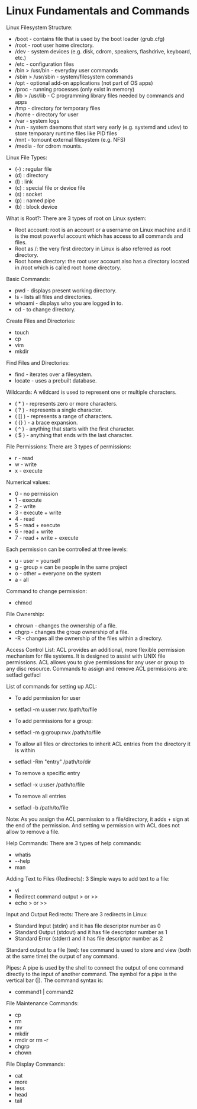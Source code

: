 # Linux Fundamentals and Commands

Linux Filesystem Structure:
* /boot - contains file that is used by the boot loader (grub.cfg)
* /root - root user home directory.
* /dev - system devices (e.g. disk, cdrom, speakers, flashdrive, keyboard, etc.)
* /etc - configuration files
* /bin > /usr/bin - everyday user commands
* /sbin > /usr/sbin - system/filesystem commands
* /opt - optional add-on applications (not part of OS apps)
* /proc - running processes (only exist in memory)
* /lib > /usr/lib - C programming library files needed by commands and apps
* /tmp - directory for temporary files
* /home - directory for user
* /var - system logs
* /run - system daemons that start very early (e.g. systemd and udev) to store temporary runtime files like PID files
* /mnt - tomount external filesystem (e.g. NFS)
* /media - for cdrom mounts.

Linux File Types:
* (-) : regular file
* (d) : directory
* (l) : link
* (c) : special file or device file
* (s) : socket
* (p) : named pipe
* (b) : block device

What is Root?:
There are 3 types of root on Linux system:
* Root account: root is an account or a username on Linux machine and it is the most powerful account which has access to all commands and files.
* Root as /: the very first directory in Linux is also referred as root directory.
* Root home directory: the root user account also has a directory located in /root which is called root home directory.

Basic Commands:
* pwd - displays present working directory.
* ls - lists all files and directories.
* whoami - displays who you are logged in to.
* cd -  to change directory.

Create Files and Directories:
* touch <name>
* cp <name> <path>
* vim
* mkdir <name>

Find Files and Directories:
* find - iterates over a filesystem.
* locate - uses a prebuilt database.

Wildcards:
A wildcard is used to represent one or multiple characters.
* ( * ) - represents zero or more characters.
* ( ? ) - represents a single character.
* ( [] ) - represents a range of characters.
* ( {} ) - a brace expansion.
* ( ^ ) - anything that starts with the first character.
* ( $ ) - anything that ends with the last character.

File Permissions:
There are 3 types of permissions:
* r - read
* w - write
* x - execute

Numerical values:
* 0 - no permission
* 1 - execute
* 2 - write
* 3 - execute + write
* 4 - read
* 5 - read + execute
* 6 - read + write
* 7 - read + write + execute

Each permission can be controlled at three levels:
* u - user = yourself
* g - group = can be people in the same project
* o - other = everyone on the system
* a - all

Command to change permission:
* chmod

File Ownership:
* chrown - changes the ownership of a file.
* chgrp - changes the group ownership of a file.
* -R - changes all the ownership of the files within a directory.

Access Control List:
ACL provides an additional, more flexible permission mechanism for file systems. It is designed to assist with UNIX file permissions. ACL allows you to give permissions for any user or group to any disc resource.
Commands to assign and remove ACL permissions are:
setfacl
getfacl

List of commands for setting up ACL:
* To add permission for user
* setfacl -m u:user:rwx /path/to/file

* To add permissions for a group:
* setfacl -m g:group:rwx /path/to/file

* To allow all files or directories to inherit ACL entries from the directory it is within
* setfacl -Rm "entry" /path/to/dir

* To remove a specific entry
* setfacl -x u:user /path/to/file

* To remove all entries
* setfacl -b /path/to/file

Note: As you assign the ACL permission to a file/directory, it adds + sign at the end of the permission. And setting w permission with ACL does not allow to remove a file.

Help Commands:
There are 3 types of help commands:
* whatis <command>
* <command> --help
* man <command>

Adding Text to Files (Redirects):
3 Simple ways to add text to a file:
* vi
* Redirect command output > or >>
* echo > or >>

Input and Output Redirects:
There are 3 redirects in Linux:
* Standard Input (stdin) and it has file descriptor number as 0
* Standard Output (stdout) and it has file descriptor number as 1
* Standard Error (stderr) and it has file descriptor number as 2

Standard output to a file (tee):
tee command is used to store and view (both at the same time) the output of any command.

Pipes:
A pipe is used by the shell to connect the output of one command directly to the input of another command.
The symbol for a pipe is the vertical bar (|). The command syntax is:
* command1 <arguments> | command2 <arguments>

File Maintenance Commands:
* cp
* rm
* mv
* mkdir
* rmdir or rm -r
* chgrp
* chown

File Display Commands:
* cat
* more
* less
* head
* tail
